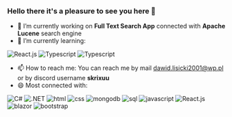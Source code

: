 ### Hello there it's a pleasure to see you here 👋

- 🔭 I’m currently working on <b>Full Text Search App</b> connected with <b>Apache Lucene</b> search engine 
- 🌱 I’m currently learning:
<div>
  <img src="https://img.shields.io/badge/react-%2320232a.svg?style=for-the-badge&logo=react&logoColor=%2361DAFB" alt="React.js" />
  <img src="https://img.shields.io/badge/typescript-%23007ACC.svg?style=for-the-badge&logo=typescript&logoColor=white" alt="Typescript" />
  <img src="https://img.shields.io/badge/Next-black?style=for-the-badge&logo=next.js&logoColor=white" alt="Typescript" />
<div>
<ul>
  <li>📫 How to reach me: You can reach me by mail <a href="mailto:dawid.lisicki2001@wp.pl">dawid.lisicki2001@wp.pl</a> or by discord username <b>skrixuu</b></li>
  <li>😄 Most connected with: </li>
</ul>
<div>
  <img src="https://img.shields.io/badge/c%23-%23239120.svg?style=for-the-badge&logo=csharp&logoColor=white" alt="C#" />
  <img src="https://img.shields.io/badge/.NET-5C2D91?style=for-the-badge&logo=.net&logoColor=white" alt=".NET" />
  <img src="https://img.shields.io/badge/html5-%23E34F26.svg?style=for-the-badge&logo=html5&logoColor=white" alt="html" />
  <img src="https://img.shields.io/badge/css3-%231572B6.svg?style=for-the-badge&logo=css3&logoColor=white" alt="css" />
  <img src="https://img.shields.io/badge/MongoDB-%234ea94b.svg?style=for-the-badge&logo=mongodb&logoColor=white" alt="mongodb" />
  <img src="https://img.shields.io/badge/Microsoft%20SQL%20Server-CC2927?style=for-the-badge&logo=microsoft%20sql%20server&logoColor=white" alt="sql" />
  <img src="https://img.shields.io/badge/javascript-%23323330.svg?style=for-the-badge&logo=javascript&logoColor=%23F7DF1E" alt="javascript" />
  <img src="https://img.shields.io/badge/react-%2320232a.svg?style=for-the-badge&logo=react&logoColor=%2361DAFB" alt="React.js" />
  <img src="https://img.shields.io/badge/blazor-%235C2D91.svg?style=for-the-badge&logo=blazor&logoColor=white" alt="blazor" />
  <img src="https://img.shields.io/badge/bootstrap-%238511FA.svg?style=for-the-badge&logo=bootstrap&logoColor=white" alt="bootstrap"/>
</div>
